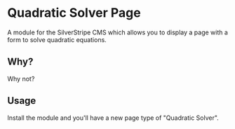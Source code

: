 # Quadratic Solver Page

A module for the SilverStripe CMS which allows you to display a page with a
form to solve quadratic equations.

## Why?

Why not?

## Usage

Install the module and you'll have a new page type of "Quadratic Solver".

